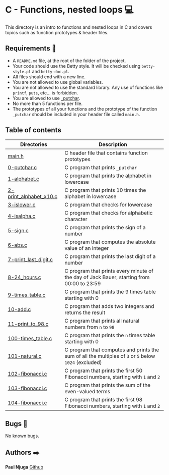 # C - Functions, nested loops :computer:

This directory is an intro to functions and nested loops in C and covers topics such as function prototypes & header files.

## Requirements :bookmark_tabs:

* A ```README.md``` file, at the root of the folder of the project.
* Your code should use the Betty style. It will be checked using ```betty-style.pl``` and ```betty-doc.pl```.
* All files should end with a new line.
* You are not allowed to use global variables.
* You are not allowed to use the standard library. Any use of functions like ```printf```, ```puts```, etc… is forbidden.
* You are allowed to use [_putchar](https://github.com/holbertonschool/_putchar.c/blob/master/_putchar.c).
* No more than 5 functions per file.
* The prototypes of all your functions and the prototype of the function ```_putchar``` should be included in your header file called ```main.h```.

## Table of contents

Directories | Description
----------- | -----------
[main.h](./main.h) | C header file that contains function prototypes
[0-putchar.c](./0-putchar.c) | C program that prints ```_putchar```
[1-alphabet.c](./1-alphabet.c) | C program that prints the alphabet in lowercase
[2-print_alphabet_x10.c](./2-print_alphabet_x10.c) | C program that prints 10 times the alphabet in lowercase
[3-islower.c](./3-islower.c) | C program that checks for lowercase
[4-isalpha.c](./4-isalpha.c) | C program that checks for alphabetic character
[5-sign.c](./5-sign.c) | C program that prints the sign of a number
[6-abs.c](./6-abs.c) | C program that computes the absolute value of an integer
[7-print_last_digit.c](./7-print_last_digit.c) | C program that prints the last digit of a number
[8-24_hours.c](./8-24_hours.c) | C program that prints every minute of the day of Jack Bauer, starting from 00:00 to 23:59
[9-times_table.c](./9-times_table.c) | C program that prints the 9 times table starting with 0
[10-add.c](./10-add.c) | C program that adds two integers and returns the result
[11-print_to_98.c](./11-print_to_98.c) | C program that prints all natural numbers from ```n``` to ```98```
[100-times_table.c](./100-times_table.c) | C program that prints the ```n``` times table starting with 0
[101-natural.c](./101-natural.c) | C program that computes and prints the sum of all the multiples of ```3``` or ```5``` below ```1024``` (excluded)
[102-fibonacci.c](./102-fibonacci.c) | C program that prints the first 50 Fibonacci numbers, starting with ```1``` and ```2```
[103-fibonacci.c](./103-fibonacci.c) | C program that prints the sum of the even-valued terms
[104-fibonacci.c](./104-fibonacci.c) | C program that prints the first 98 Fibonacci numbers, starting with ```1``` and ```2```

## Bugs :loudspeaker:

No known bugs.

## Authors :black_nib:

**Paul Njuga** [Github](https://github.com/Paul-Njuga)
